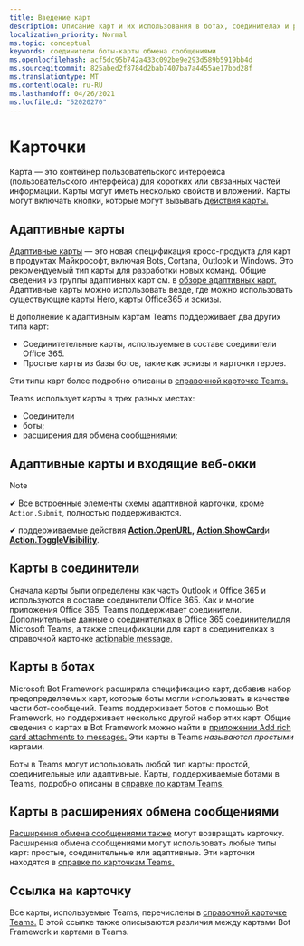 ```yaml
---
title: Введение карт
description: Описание карт и их использования в ботах, соединителах и расширениях обмена сообщениями
localization_priority: Normal
ms.topic: conceptual
keywords: соединители боты-карты обмена сообщениями
ms.openlocfilehash: acf5dc95b742a433c092be9e293d589b5919bb4d
ms.sourcegitcommit: 825abed2f8784d2bab7407ba7a4455ae17bbd28f
ms.translationtype: MT
ms.contentlocale: ru-RU
ms.lasthandoff: 04/26/2021
ms.locfileid: "52020270"
---
```

# <a name="cards"></a>Карточки

Карта *—* это контейнер пользовательского интерфейса (пользовательского интерфейса) для коротких или связанных частей информации. Карты могут иметь несколько свойств и вложений. Карты могут включать кнопки, которые могут вызывать [действия карты.](~/task-modules-and-cards/cards/cards-actions.md)

## <a name="adaptive-cards"></a>Адаптивные карты

[Адаптивные карты](~/task-modules-and-cards/cards/cards-reference.md#adaptive-card) — это новая спецификация кросс-продукта для карт в продуктах Майкрософт, включая Bots, Cortana, Outlook и Windows. Это рекомендуемый тип карты для разработки новых команд. Общие сведения из группы адаптивных карт см. в [обзоре адаптивных карт.](/adaptive-cards) Адаптивные карты можно использовать везде, где можно использовать существующие карты Hero, карты Office365 и эскизы.

В дополнение к адаптивным картам Teams поддерживает два других типа карт:

* Соединитетельные карты, используемые в составе соединители Office 365.
* Простые карты из базы ботов, такие как эскизы и карточки героев.

Эти типы карт более подробно описаны в [справочной карточке Teams.](~/task-modules-and-cards/cards/cards-reference.md)

Teams использует карты в трех разных местах:

* Соединители
* боты;
* расширения для обмена сообщениями;

## <a name="adaptive-cards-and-incoming-webhooks"></a>Адаптивные карты и входящие веб-окки

> [!NOTE]
>
> ✔ Все встроенные элементы схемы адаптивной карточки, кроме `Action.Submit`, полностью поддерживаются.
>
> ✔ поддерживаемые действия [**Action.OpenURL,**](https://adaptivecards.io/explorer/Action.OpenUrl.html) [**Action.ShowCard**](https://adaptivecards.io/explorer/Action.ShowCard.html)и [**Action.ToggleVisibility**](https://adaptivecards.io/explorer/Action.ToggleVisibility.html).

## <a name="cards-in-connectors"></a>Карты в соединители

Сначала карты были определены как часть Outlook и Office 365 и используются в составе соединители Office 365. Как и многие приложения Office 365, Teams поддерживает соединители. Дополнительные данные о соединителках [в Office 365 соединители](~/webhooks-and-connectors/what-are-webhooks-and-connectors.md)для Microsoft Teams, а также спецификации для карт в соединителках в справочной карточке [actionable message.](/outlook/actionable-messages/card-reference)

## <a name="cards-in-bots"></a>Карты в ботах

Microsoft Bot Framework расширила спецификацию карт, добавив набор предопределяемых карт, которые боты могли использовать в качестве части бот-сообщений. Teams поддерживает ботов с помощью Bot Framework, но поддерживает несколько другой набор этих карт. Общие сведения о картах в Bot Framework можно найти в [приложении Add rich card attachments to messages.](/bot-framework/nodejs/bot-builder-nodejs-send-rich-cards) Эти карты в Teams *называются простыми* картами.

Боты в Teams могут использовать любой тип карты: простой, соединительные или адаптивные. Карты, поддерживаемые ботами в Teams, подробно описаны в [справке по картам Teams.](~/task-modules-and-cards/cards/cards-reference.md)  

## <a name="cards-in-messaging-extensions"></a>Карты в расширениях обмена сообщениями

[Расширения обмена сообщениями также](~/messaging-extensions/what-are-messaging-extensions.md) могут возвращать карточку. Расширения обмена сообщениями могут использовать любые типы карт: простые, соединительные или адаптивные. Эти карточки находятся в [справке по карточкам Teams.](~/task-modules-and-cards/cards/cards-reference.md)

## <a name="card-reference"></a>Ссылка на карточку

Все карты, используемые Teams, перечислены в [справочной карточке Teams.](~/task-modules-and-cards/cards/cards-reference.md) В этой ссылке также описываются различия между картами Bot Framework и картами в Teams.
